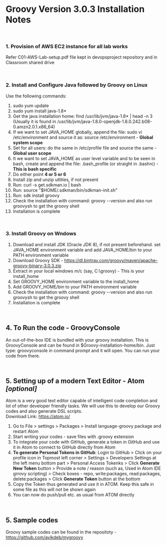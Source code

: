 # Groovy Version 3.0.3 Installation Notes

<br>

### 1. Provision of AWS EC2 instance for all lab works
Refer C01-AWS-Lab-setup.pdf file kept in devopsproject repository and in Classroom shared drive

<br>

### 2. Install and Configure Java followed by Groovy on Linux
Use the following commands:
1. sudo yum update
2. sudo yum install java-1.8*
3. Get the java installation home: find /usr/lib/jvm/java-1.8* | head -n 3
   <br>
   (Usually it is found in /usr/lib/jvm/java-1.8.0-openjdk-1.8.0.242.b08-0.amzn2.0.1.x86_64)
4. If we want to set JAVA_HOME globally, append the file: sudo vi /etc/environment  and source it as: source /etc/environment - **Global system scope**
5. Set for all users: do the same in /etc/profile file and source the same - **Global user scope**
6. It we want to set JAVA_HOME as user level variable and to be seen in bash, create and append the file: .bash_profile (or straight in .bashrc) - **This is bash specific**
7. Do either point **4 or 5 or 6**
8. Install zip and unzip utlities, if not present
9. Run: curl -s get.sdkman.io | bash
10. Run: source "$HOME/.sdkman/bin/sdkman-init.sh"
11. Run: sdk install groovy
12. Check the installation with command: groovy --version and also run groovysh to get the groovy shell
13. Installation is complete

<br>

### 3. Install Groovy on Wndows
1. Download and install JDK (Oracle JDK 8), if not present beforehand. set JAVA_HOME environment variable and add JAVA_HOME/bin to your PATH environment variable
2. Download Groovy SDK - https://dl.bintray.com/groovy/maven/apache-groovy-binary-3.0.3.zip
3. Extract in your local windows m/c (say, C:\groovy) - This is your install_home
4. Set GROOVY_HOME environment variable to the install_home
5. Add GROOVY_HOME/bin to your PATH environment variable
6. Check the installation with command: groovy --version and also run groovysh to get the groovy shell
7. Installation is complete

<br>

## 4. To Run the code - GroovyConsole
An out-of-the-box IDE is bundled with your groovy installation. This is GroovyConsole and can be found in $Groovy-installation-home/bin. Just type: groovyconsole in command prompt and it will open. You can run your code from there.

<br>

## 5. Setting up of a modern Text Editor - Atom ***[optional]***
Atom is a very good text editor capable of intelligent code completion and lot of other developer friendly tasks. 
We will use this to develop our Groovy codes and also generate DSL scripts.
<br>
Download Link: https://atom.io/
<br>
1. Go to File > settings > Packages > Install language-groovy package and restart Atom
2. Start writing your codes - save files with .groovy extension
3. To integrate your code with GitHub, generate a token in GitHub and use it in Atom to connect to GitHub directly from Atom
4. **To generate Personal Tokens in GitHub**: Login to GitHub > Click on your profile icon in Topmost left corner > Settings > Developers Settings at the left menu bottom part > Personal Access Tokenks > Click **Generate New Token** button > Provide a note / reason (such as, Used in Atom IDE grrovy scripting) > Check boxes - repo, write:packages, read:packages, delete:packages > Click **Generate Token** button at the bottom
5. Copy the Token thus generated and use it in ATOM. Keep this safe in some file as this will not be shown again
6. You can now do push/pull etc. as usual from ATOM directly

<br>

## 5. Sample codes
Groovy sample codes can be found in the repositoty - https://github.com/avikdeb/mygroovy
